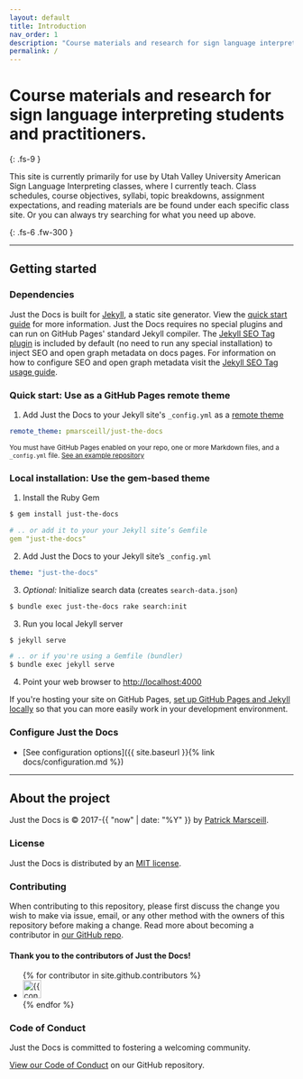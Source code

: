 ```yaml
---
layout: default
title: Introduction
nav_order: 1
description: "Course materials and research for sign language interpreting students and practitioners."
permalink: /
---
```


# Course materials and research for sign language interpreting students and practitioners.
{: .fs-9 }

This site is currently primarily for use by Utah Valley University American Sign Language Interpreting classes, where I currently teach. Class schedules, course objectives, syllabi, topic breakdowns, assignment expectations, and reading materials are be found under each specific class site. Or you can always try searching for what you need up above.

{: .fs-6 .fw-300 }

---

## Getting started

### Dependencies

Just the Docs is built for [Jekyll](https://jekyllrb.com), a static site generator. View the [quick start guide](https://jekyllrb.com/docs/) for more information. Just the Docs requires no special plugins and can run on GitHub Pages' standard Jekyll compiler. The [Jekyll SEO Tag plugin](https://github.com/jekyll/jekyll-seo-tag) is included by default (no need to run any special installation) to inject SEO and open graph metadata on docs pages. For information on how to configure SEO and open graph metadata visit the [Jekyll SEO Tag usage guide](https://jekyll.github.io/jekyll-seo-tag/usage/).

### Quick start: Use as a GitHub Pages remote theme

1. Add Just the Docs to your Jekyll site's `_config.yml` as a [remote theme](https://blog.github.com/2017-11-29-use-any-theme-with-github-pages/)
```yaml
remote_theme: pmarsceill/just-the-docs
```
<small>You must have GitHub Pages enabled on your repo, one or more Markdown files, and a `_config.yml` file. [See an example repository](https://github.com/pmarsceill/jtd-remote)</small>

### Local installation: Use the gem-based theme

1. Install the Ruby Gem
```bash
$ gem install just-the-docs
```
```yaml
# .. or add it to your your Jekyll site’s Gemfile
gem "just-the-docs"
```
2. Add Just the Docs to your Jekyll site’s `_config.yml`
```yaml
theme: "just-the-docs"
```
3. _Optional:_ Initialize search data (creates `search-data.json`)
```bash
$ bundle exec just-the-docs rake search:init
```
3. Run you local Jekyll server
```bash
$ jekyll serve
```
```bash
# .. or if you're using a Gemfile (bundler)
$ bundle exec jekyll serve
```
4. Point your web browser to [http://localhost:4000](http://localhost:4000)

If you're hosting your site on GitHub Pages, [set up GitHub Pages and Jekyll locally](https://help.github.com/en/articles/setting-up-your-github-pages-site-locally-with-jekyll) so that you can more easily work in your development environment.

### Configure Just the Docs

- [See configuration options]({{ site.baseurl }}{% link docs/configuration.md %})

---

## About the project

Just the Docs is &copy; 2017-{{ "now" | date: "%Y" }} by [Patrick Marsceill](http://patrickmarsceill.com).

### License

Just the Docs is distributed by an [MIT license](https://github.com/pmarsceill/just-the-docs/tree/master/LICENSE.txt).

### Contributing

When contributing to this repository, please first discuss the change you wish to make via issue,
email, or any other method with the owners of this repository before making a change. Read more about becoming a contributor in [our GitHub repo](https://github.com/pmarsceill/just-the-docs#contributing).

#### Thank you to the contributors of Just the Docs!

<ul class="list-style-none">
{% for contributor in site.github.contributors %}
  <li class="d-inline-block mr-1">
     <a href="{{ contributor.html_url }}"><img src="{{ contributor.avatar_url }}" width="32" height="32" alt="{{ contributor.login }}"/></a>
  </li>
{% endfor %}
</ul>

### Code of Conduct

Just the Docs is committed to fostering a welcoming community.

[View our Code of Conduct](https://github.com/pmarsceill/just-the-docs/tree/master/CODE_OF_CONDUCT.md) on our GitHub repository.
